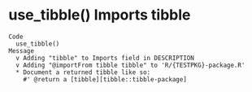 # use_tibble() Imports tibble

    Code
      use_tibble()
    Message
      v Adding "tibble" to Imports field in DESCRIPTION
      v Adding "@importFrom tibble tibble" to 'R/{TESTPKG}-package.R'
      * Document a returned tibble like so:
        #' @return a [tibble][tibble::tibble-package]


